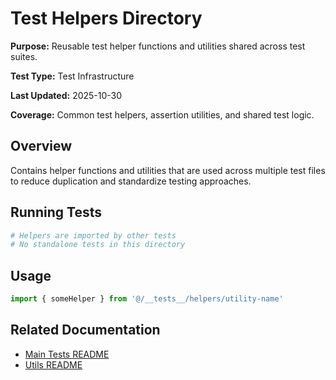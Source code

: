 # Test Helpers Directory

**Purpose:** Reusable test helper functions and utilities shared across test suites.

**Test Type:** Test Infrastructure

**Last Updated:** 2025-10-30

**Coverage:** Common test helpers, assertion utilities, and shared test logic.

## Overview

Contains helper functions and utilities that are used across multiple test files to reduce duplication and standardize testing approaches.

## Running Tests

```bash
# Helpers are imported by other tests
# No standalone tests in this directory
```

## Usage

```typescript
import { someHelper } from '@/__tests__/helpers/utility-name'
```

## Related Documentation

- [Main Tests README](/Users/jamesguy/Omniops/__tests__/README.md)
- [Utils README](/Users/jamesguy/Omniops/__tests__/utils/README.md)
